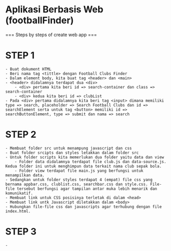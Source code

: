 # Aplikasi Berbasis Web (footballFinder)
=== Steps by steps of create web app ===

# STEP 1
    - Buat dokument HTML
    - Beri nama tag <tittle> dengan Football Clubs Finder
    - Dalam element body, kita buat tag <header> dan <main>
    - <header> didalamnya terdapat dua <div>
        - <div> pertama kita beri id => search-container dan class => search-container
        - <div> kedua kita beri id => clubList
    - Pada <div> pertama didalamnya kita beri tag <input> dimana memiliki type => search, placeholder => Search Football Clubs dan id => searchElement serta untuk tag <button> memiliki id => searchButtonElement, type => submit dan nama => search
    
# STEP 2
    - Membuat folder src untuk menampung javascript dan css 
    - Buat folder srcipts dan styles letakkan dalam folder src
    - Untuk folder scripts kita memerlukan dua folder yaitu data dan view
        - Folder data didalamnya terdapat file club.js dan data-source.js. Kedua folder ini untuk menghimpun data terkait nama club sepak bola.
        - Folder view terdapat file main.js yang berfungsi untuk menampilkan data. 
    - Sedangkan untuk folder styles terdapat 4 (empat) file css yang bernama appbar.css, clublist.css, searchbar.css dan style.css. File-file tersebut berfungsi agar tampilan antar muka lebih menarik dan komunikatif.
    - Membuat link untuk CSS posisinya terletak di dalam <head> 
    - Membuat link untk Javascript diletakkan dalam <body> 
    - Hubungkan file-file css dan javascripts agar terhubung dengan file index.html. 

# STEP 3
    - 
